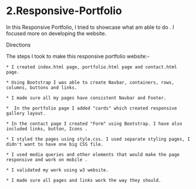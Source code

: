 

# 2.Responsive-Portfolio

In this Responsive Portfolio, I tried to showcase what am able to do . I focused more on developing  the website.

Directions

The steps I took to make this responsive portfolio website:-

	* I created index.html page, portfolio.html page and contact.html page.

	* Using Bootstrap I was able to create Navbar, containers, rows, columns, buttons and links.      

	* I made sure all my pages have consistent Navbar and Footer.
	
	*  In the portfolio page I added "cards" which created responsive gallery layout.
 
	* In the contact page I created "Form" using Bootstrap. I have also included links, button, Icons .

	* I styled the pages using style.css. I used separate styling pages, I didn't want to have one big CSS file.  
	
	* I used media queries and other elements that would make the page responsive and work on mobile . 

	* I validated my work using w3 website.

	* I made sure all pages and links work the way they should.
